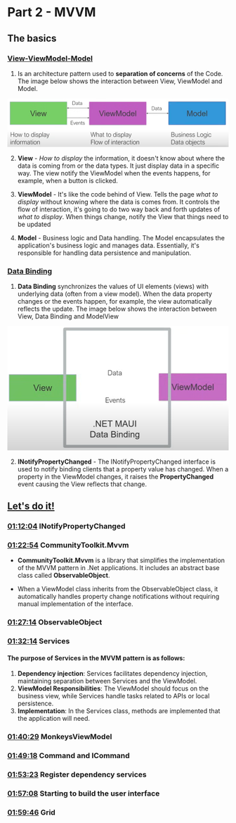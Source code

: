# Part 2 - MVVM

## The basics

### [View-ViewModel-Model](https://youtu.be/DuNLR_NJv8U?t=3454)

1. Is an architecture pattern used to **separation of concerns** of the Code. The image below shows the interaction between View, ViewModel and Model.

<p align="center">
    <img src="part-2-mvvm-imgs/view-viewModel-model.png" />
</p>  

2. **View** -  *How to display* the information, it doesn't know about where the data is coming from or the data types. It just display data in a specific way. The view notify the ViewModel when the events happens, for example, when a button is clicked.

3. **ViewModel** - It's like the code behind of View. Tells the page *what to display* without knowing where the data is comes from. It controls the flow of interaction, it's going to do two way back and forth updates of *what to display*. When things change, notify the View that things need to be updated

4. **Model** - Business logic and Data handling. The Model encapsulates the application's business logic and manages data. Essentially, it's responsible for handling data persistence and manipulation.

### [Data Binding](https://youtu.be/DuNLR_NJv8U?t=3632)

1. **Data Binding** synchronizes the values of UI elements (views) with underlying data (often from a view model). When the data property changes or the events happen, for example, the view automatically reflects the update. The image below shows the interaction between View, Data Binding and ModelView

<p align="center">
    <img src="part-2-mvvm-imgs/data-binding.png" />
</p>  

2. **INotifyPropertyChanged** - The INotifyPropertyChanged interface is used to notify binding clients that a property value has changed. When a property in the ViewModel changes, it raises the **PropertyChanged** event causing the View reflects that change.

## [Let's do it!](https://youtu.be/DuNLR_NJv8U?t=4139)

### [01:12:04](https://youtu.be/DuNLR_NJv8U?t=4324) INotifyPropertyChanged
### [01:22:54](https://youtu.be/DuNLR_NJv8U?t=4947) CommunityToolkit.Mvvm

* **CommunityToolkit.Mvvm** is a library that simplifies the implementation of the MVVM pattern in .Net applications. It includes an abstract base class called **ObservableObject**.

* When a ViewModel class inherits from the ObservableObject class, it automatically handles property change notifications without requiring manual implementation of the interface.

### [01:27:14](https://youtu.be/DuNLR_NJv8U?t=5234) ObservableObject
### [01:32:14](https://youtu.be/DuNLR_NJv8U?t=5533) Services 

#### The purpose of Services in the MVVM pattern is as follows:
   
1. **Dependency injection**: Services facilitates dependency injection, maintaining separation between Services and the ViewModel.
2. **ViewModel Responsibilities**: The ViewModel should focus on the business view, while Services handle tasks related to APIs or local persistence.
3. **Implementation**: In the Services class, methods are implemented that the application will need.

### [01:40:29](https://youtu.be/DuNLR_NJv8U?t=6029) MonkeysViewModel
### [01:49:18](https://youtu.be/DuNLR_NJv8U?t=6558) Command and ICommand
### [01:53:23](https://youtu.be/DuNLR_NJv8U?t=6803) Register dependency services
### [01:57:08](https://youtu.be/DuNLR_NJv8U?t=7028) Starting to build the user interface
### [01:59:46](https://youtu.be/DuNLR_NJv8U?t=7186) Grid